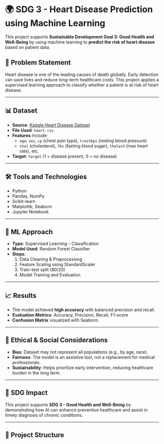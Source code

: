 # 🌍 SDG 3 - Heart Disease Prediction using Machine Learning

This project supports **Sustainable Development Goal 3: Good Health and Well-Being** by using machine learning to **predict the risk of heart disease** based on patient data.

## 🧠 Problem Statement

Heart disease is one of the leading causes of death globally. Early detection can save lives and reduce long-term healthcare costs. This project applies a supervised learning approach to classify whether a patient is at risk of heart disease.

---

## 📊 Dataset

- **Source**: [Kaggle Heart Disease Dataset](https://www.kaggle.com/)
- **File Used**: `heart.csv`
- **Features** include:
  - `age`, `sex`, `cp` (chest pain type), `trestbps` (resting blood pressure)
  - `chol` (cholesterol), `fbs` (fasting blood sugar), `thalach` (max heart rate), etc.
- **Target**: `target` (1 = disease present, 0 = no disease)

---

## 🛠️ Tools and Technologies

- Python
- Pandas, NumPy
- Scikit-learn
- Matplotlib, Seaborn
- Jupyter Notebook

---

## 🚀 ML Approach

- **Type**: Supervised Learning – Classification
- **Model Used**: Random Forest Classifier
- **Steps**:
  1. Data Cleaning & Preprocessing
  2. Feature Scaling using StandardScaler
  3. Train-test split (80/20)
  4. Model Training and Evaluation

---

## 📈 Results

- The model achieved **high accuracy** with balanced precision and recall.
- **Evaluation Metrics**: Accuracy, Precision, Recall, F1-score
- **Confusion Matrix** visualized with Seaborn.

---

## 🤖 Ethical & Social Considerations

- **Bias**: Dataset may not represent all populations (e.g., by age, race).
- **Fairness**: The model is an assistive tool, not a replacement for medical professionals.
- **Sustainability**: Helps prioritize early intervention, reducing healthcare burden in the long term.

---

## 🎯 SDG Impact

This project supports **SDG 3 - Good Health and Well-Being** by demonstrating how AI can enhance preventive healthcare and assist in timely diagnosis of chronic conditions.

---

## 📁 Project Structure

